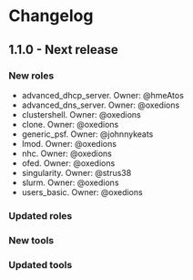 # Changelog

## 1.1.0 - Next release

### New roles

  - advanced_dhcp_server. Owner: @hmeAtos
  - advanced_dns_server. Owner: @oxedions
  - clustershell. Owner: @oxedions
  - clone. Owner: @oxedions
  - generic_psf. Owner: @johnnykeats
  - lmod. Owner: @oxedions
  - nhc. Owner: @oxedions
  - ofed. Owner: @oxedions
  - singularity. Owner: @strus38
  - slurm. Owner: @oxedions
  - users_basic. Owner: @oxedions

### Updated roles

### New tools

### Updated tools
